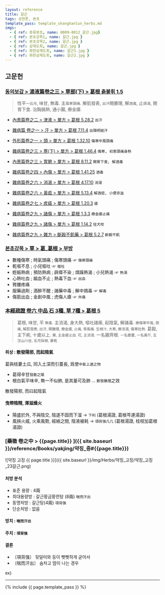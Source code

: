 ```yaml
---
layout: reference
title: 갈근
tags: 상한론, 본초
template_pass: template_shanghanlun_herbs.md
imgs:
  - { ref: 증류본초, name: 0009-0012_갈근.jpg}
  - { ref: 본초강목1, name: 갈근.jpg }
  - { ref: 본초강목2, name: 갈근.jpg }
  - { ref: 삼재도회, name: 갈근.jpg }
  - { ref: 화한삼재도회, name: 갈근1.jpg }
  - { ref: 화한삼재도회, name: 갈근2.jpg }
---
```




## 고문헌


### [동의보감 > 湯液篇卷之三 > 草部(下) >  葛根 츩불휘 1.5](https://mediclassics.kr/books/8/volume/22/#content_20)

> 性平<small>一云冷</small>, 味甘, 無毒. 主`風寒頭痛`. 解肌發表, `出汗`開腠理, 解`酒毒`, 止`煩渴`, 開胃下食. 治胸膈熱, 通小腸, 療金瘡.

* [內景篇卷之二 > 津液 > 單方 >  葛根 5.28.2](https://mediclassics.kr/books/8/volume/2/#content_994) `出汗`
* [雜病篇 卷之一 > 汗 > 單方 >  葛根 7.11.4](https://mediclassics.kr/books/8/volume/9/#content_1000) `出陽明經汗`

* [外形篇卷之一 > 頭 > 單方 >  葛根 1.32.10](https://mediclassics.kr/books/8/volume/5/#content_353) `傷寒中風頭痛`
* [雜病篇卷之三 > 寒(下) > 單方 >  葛根 1.46.4](https://mediclassics.kr/books/8/volume/11/#content_607) `傷寒, 初患頭痛身熱`

* [內景篇卷之三 > 胃腑 > 單方 >  葛根 8.11.2](https://mediclassics.kr/books/8/volume/3/#content_774) `開胃下食, 解酒毒`
* [雜病篇卷之四 > 內傷 > 單方 >  葛根 1.41.25](https://mediclassics.kr/books/8/volume/12/#content_625) `酒毒`
* [雜病篇卷之六 > 消渴 > 單方 >  葛根 4.17.10](https://mediclassics.kr/books/8/volume/14/#content_1124) `消渴`
* [雜病篇卷之六 > 黃疸 > 單方 >  葛根 5.13.4](https://mediclassics.kr/books/8/volume/14/#content_1412) `解酒疸, 小便赤澁`

* [雜病篇卷之七 > 痎瘧 > 單方 >  葛根 1.20.3](https://mediclassics.kr/books/8/volume/15/#content_302) `瘧`
* [雜病篇卷之九 > 諸傷 > 單方 >  葛根 1.3.3](https://mediclassics.kr/books/8/volume/17/#content_69)  `療金瘡止痛`
* [雜病篇卷之九 > 諸傷 > 單方 >  葛根 1.14.2](https://mediclassics.kr/books/8/volume/17/#content_366) `狂犬咬`
* [雜病篇卷之九 > 雜方 > 斷穀不飢藥 >  葛根 5.2.7](https://mediclassics.kr/books/8/volume/17/#content_956) `斷穀不飢`



### [본초강목 > 草 > 葛_葛根 > 부방]()

* 數種傷寒 ; 時氣頭痛 ; 傷寒頭痛 ☞ `傷寒頭痛`
* 乾嘔不息 ; 小兒嘔吐  ☞ `嘔吐`
* 姙娠熱病 ; 預防熱病 ; 辟瘴不染 ; 煩躁熱渴 ; 小兒熱渴 ☞ `熱渴`
* 心熱吐血 ; 衂血不止 ; 熱毒下血 ☞ `出血`
* 䐴腰疼痛
* 服藥過劑 ; 酒醉不醒 ; 諸藥中毒 ; 解中鴆毒 ☞ `解毒`
* 傷筋出血 ; 金創中風 ; 虎傷人瘡 ☞ `外傷`



### [本經疏證 卷六 中品 石 3種, 草 7種 > 葛根 5](https://mediclassics.kr/books/154/volume/6/#content_46)

> 葛根, 味甘, 平 <small>無毒</small>. 主消渴, 身大熱, 嘔吐諸痺, 起陰氣, 解諸毒. <small>療傷寒中風, 頭痛, 解肌發表, 出汗, 開腠理, 療金瘡, 止痛, 脅風痛. 生根汁, 大寒, 療消渴, 傷寒壯熱.</small> 葛穀, 主下痢, 十歲以上. <small>葉, 主金瘡止血. 花, 主消渴.</small> 一名雞齊根. <small>一名鹿藿, 一名黃斤, 生汶山川谷, 五月採根, 暴乾</small>


#### 취상 : 散發陽邪, 而起陰氣

葛與栝蔞土瓜, 同入土深而引蔓長, 爲使`中氣上達之物`

* 葛得辛甘`發散之陽`
* 根白氣平味辛, 無一不似肺, 是其量可及肺 ... `散發腠理`之效

散發陽邪, 而曰起陰氣


#### 曳帶陰精, 澤滋燥火

* 陽盛於外, 不與陰交, 陰遂不固而下溜 → `下利` (葛根湯證, 葛根芩連湯證)  
* 風挾火威, 火乘風勢, 經絡之間, 陰液被耗 → `項背强几几` (葛根湯證, 桂枝加葛根湯證)





### [藥徵 卷之中 > {{page.title}} ]({{ site.baseurl }}/reference/Books/yakjing/약징_중#{{page.title}})

![약징 고징 {{ page.title }}]({{ site.baseurl }}/img/Herbs/약징_고징/약징_고징_23갈근.png)

#### 처방 분석

* 표준 용량 : 4兩
* 최대용량방 : 갈근황금황련탕 (8兩) `喘而汗出`
* 동명처방 : 갈근탕(4兩) `項背强`
* 단순처방 : 없음

#### 방치 : `喘而汗出`


#### 주치 : `項背强`



#### 결론

* 〔項背强〕 뒷덜미와 등이 뻣뻣하게 굳어서
* 〔喘而汗出〕 숨차고 땀이 나는 경우


ex)


***

{% include {{ page.template_pass }} %}
